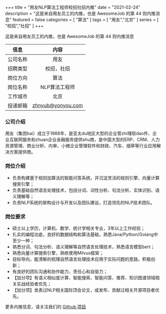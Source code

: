 +++
title = "用友NLP算法工程师校招社招内推"
date = "2021-02-24"
description = "这是来自用友员工的内推，也是 AwesomeJob 的第 44 则内推消息"
featured = false
categories = [
    "算法"
]
tags = [
    "用友","北京"
]
series = [
    "校招","社招"
]
+++

这是来自用友员工的内推，也是 AwesomeJob 的第 44 则内推消息
<!--more-->

| 信息 | 内容 |
| :-----:| :----: |
| 公司名称 | 用友 |
| 招聘类型 | 校招，社招 |
| 岗位方向 | 算法 |
| 岗位名称 | NLP算法工程师 |
| 工作城市 | 北京 |
| 投递邮箱 | zhnyub@yonyou.com |

### 公司介绍

用友（集团bai）成立于1988年，是亚太du地区大型的企业管zhi理软dao件、企业互联网服务和zhuan企业金融服务提供shu商，是中国大型的ERP、CRM、人力资源管理、商业分析、内审、小微企业管理软件和财政、汽车、烟草等行业应用解决方案提供商。

### 岗位介绍

- 负责构建基于规则加算法的智能问答系统，并沉淀灵活的规则引擎、向量计算搜索引擎；
- 负责基础自然语言处理技术，包括分词、词性分析、句法分析、实体识别、语义理解等；
- 负责NLP系统的架构设计与开发以及团队建设，打造领先的NLP技术团队。

### 岗位要求

- 硕士以上学历，计算机、数学、统计学相关专业，3年以上工作经验；
- 扎实的编程功底，良好的数据结构和算法基础，熟悉Java/Python/Golang中至少一种；
- 熟悉分词、句法分析、语义理解等自然语言处理技术，熟悉语言模型bert；
- 熟悉向量计算搜索引擎，熟练使用Milvus框架；
- 目标导向，能清晰的梳理自然语言处理技术应用于实际问题的思路，积极创新；
- 有良好的团队沟通和协作能力、责任心和自驱力；
- 【加分项】有语义相似度计算、智能搜索、智能问答、推荐、知识图谱领域相关实战经验者优先；
- 【加分项】发表过NLP相关国际顶会论文，或发布、贡献过相关开源项目者优先。

更多内推信息，请关注我们的 [Github 项目](https://github.com/Dikea/AwesomeJob)

